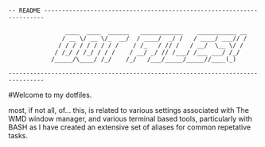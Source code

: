 ```
-- README ----------------------------------------------------------------------

                ____  ____  ______   ____________    ___________ __
               / __ \/ __ \/_  __/  / ____/  _/ /   / ____/ ___// /
              / / / / / / / / /    / /_   / // /   / __/  \__ \/ / 
             / /_/ / /_/ / / /    / __/ _/ // /___/ /___ ___/ /_/  
            /_____/\____/ /_/    /_/   /___/_____/_____//____(_)   

--------------------------------------------------------------------------------
```

#Welcome to my dotfiles.

most, if not all, of... this, is related to various settings associated with 
The WMD window manager, and various terminal based tools, particularly with BASH
as I have created an extensive set of aliases for common repetative tasks.

